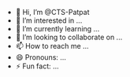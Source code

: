 - 👋 Hi, I’m @CTS-Patpat
- 👀 I’m interested in ...
- 🌱 I’m currently learning ...
- 💞️ I’m looking to collaborate on ...
- 📫 How to reach me ...
- 😄 Pronouns: ...
- ⚡ Fun fact: ...

<!---
CTS-Patpat/CTS-Patpat is a ✨ special ✨ repository because its `README.md` (this file) appears on your GitHub profile.
You can click the Preview link to take a look at your changes.
--->
